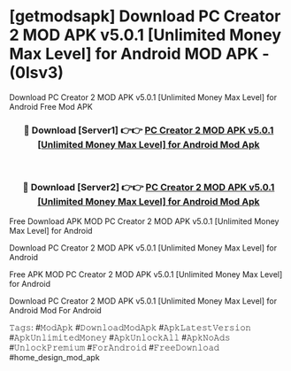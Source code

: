 # [getmodsapk] Download PC Creator 2 MOD APK v5.0.1 [Unlimited Money Max Level] for Android MOD APK - (0lsv3)
Download PC Creator 2 MOD APK v5.0.1 [Unlimited Money Max Level] for Android Free Mod APK

<div align="center">
<h3>🔴 Download [Server1] 👉👉 <a href="https://apk-comot.site?title=PC_Creator_2_MOD_APK_v5.0.1_[Unlimited_Money_Max_Level]_for_Android">PC Creator 2 MOD APK v5.0.1 [Unlimited Money Max Level] for Android Mod Apk</a></h3><br>

<h3>🔴 Download [Server2] 👉👉 <a href="https://apk-comot.site?title=PC_Creator_2_MOD_APK_v5.0.1_[Unlimited_Money_Max_Level]_for_Android">PC Creator 2 MOD APK v5.0.1 [Unlimited Money Max Level] for Android Mod Apk</a></h3>
</div>


Free Download APK MOD PC Creator 2 MOD APK v5.0.1 [Unlimited Money Max Level] for Android

Download PC Creator 2 MOD APK v5.0.1 [Unlimited Money Max Level] for Android 

Free APK MOD PC Creator 2 MOD APK v5.0.1 [Unlimited Money Max Level] for Android 

Download PC Creator 2 MOD APK v5.0.1 [Unlimited Money Max Level] for Android Mod For Android

𝚃𝚊𝚐𝚜: #𝙼𝚘𝚍𝙰𝚙𝚔 #𝙳𝚘𝚠𝚗𝚕𝚘𝚊𝚍𝙼𝚘𝚍𝙰𝚙𝚔 #𝙰𝚙𝚔𝙻𝚊𝚝𝚎𝚜𝚝𝚅𝚎𝚛𝚜𝚒𝚘𝚗 #𝙰𝚙𝚔𝚄𝚗𝚕𝚒𝚖𝚒𝚝𝚎𝚍𝙼𝚘𝚗𝚎𝚢 #𝙰𝚙𝚔𝚄𝚗𝚕𝚘𝚌𝚔𝙰𝚕𝚕 #𝙰𝚙𝚔𝙽𝚘𝙰𝚍𝚜 #𝚄𝚗𝚕𝚘𝚌𝚔𝙿𝚛𝚎𝚖𝚒𝚞𝚖 #𝙵𝚘𝚛𝙰𝚗𝚍𝚛𝚘𝚒𝚍 #𝙵𝚛𝚎𝚎𝙳𝚘𝚠𝚗𝚕𝚘𝚊𝚍 #home_design_mod_apk